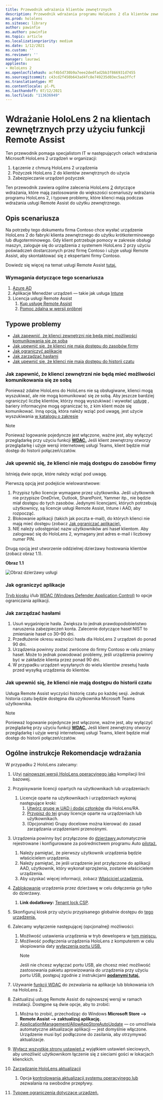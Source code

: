 ```yaml
---
title: Przewodnik wdrażania klientów zewnętrznych
description: Przewodnik wdrażania programu HoloLens 2 dla klientów zewnętrznych (na przykład z asystą zdalną)
ms.prod: hololens
ms.sitesec: library
author: pawinfie
ms.author: pawinfie
ms.topic: article
ms.localizationpriority: medium
ms.date: 1/12/2021
ms.custom: ''
ms.reviewer: ''
manager: laurawi
appliesto:
- HoloLens 2
ms.openlocfilehash: acf4b5d730b9a7eee2dedfad2bb3f866931d7455
ms.sourcegitcommit: c43cd2f450b643ad4fc8e749235d03ec5aa3ffcf
ms.translationtype: MT
ms.contentlocale: pl-PL
ms.lasthandoff: 07/12/2021
ms.locfileid: "113636949"
---
```

# <a name="deploying-hololens-2-to-external-clients-with-remote-assist"></a>Wdrażanie HoloLens 2 na klientach zewnętrznych przy użyciu funkcji Remote Assist

Ten przewodnik pomaga specjalistom IT w następujących celach wdrażania Microsoft HoloLens 2 urządzeń w organizacji:

1. Łączenie z chmurą HoloLens 2 urządzenia
1. Pożyczek HoloLens 2 do klientów zewnętrznych do użycia
1. Zabezpieczanie urządzeń pożyczek

Ten przewodnik zawiera ogólne zalecenia HoloLens [2](#general-deployment-recommendations-and-instructions) dotyczące wdrażania, które mają zastosowanie [](#common-concerns) do większości scenariuszy wdrażania programu HoloLens 2, i typowe problemy, które klienci mają podczas wdrażania usługi Remote Assist do użytku zewnętrznego.

## <a name="scenario-description"></a>Opis scenariusza

Na potrzeby tego dokumentu firma Contoso chce wysłać urządzenie HoloLens 2 do fabryki klienta zewnętrznego do użytku krótkoterminowego lub długoterminowego. Gdy klient potrzebuje pomocy w zakresie obsługi maszyn, zaloguje się do urządzenia z systemem HoloLens 2 przy użyciu poświadczeń dostarczonych przez firmę Contoso i użyje usługi Remote Assist, aby skontaktować się z ekspertami firmy Contoso.

Dowiedz się więcej na temat usługi Remote Assist [tutaj.](/hololens/hololens2-cloud-connected-overview#learn-about-remote-assist)

### <a name="requirements-for-this-scenario"></a>Wymagania dotyczące tego scenariusza

1. [Azure AD](/azure/active-directory/fundamentals/active-directory-whatis)
1. Aplikacje Menedżer urządzeń — takie jak usługa [Intune](/mem/intune/fundamentals/free-trial-sign-up)
1. Licencja usługi Remote Assist
    1. [Kup usługę Remote Assist](/dynamics365/mixed-reality/remote-assist/buy-remote-assist)
    1. [Pomoc zdalna w wersji próbnej](/dynamics365/mixed-reality/remote-assist/try-remote-assist)

## <a name="common-concerns"></a>Typowe problemy

- [Jak zapewnić, że klienci zewnętrzni nie będą mieć możliwości komunikowania się ze sobą](#how-to-ensure-that-external-clients-do-not-have-the-ability-to-communicate-with-one-another)
- [Jak upewnić się, że klienci nie mają dostępu do zasobów firmy](#how-to-ensure-that-clients-do-not-have-access-to-company-resources)
- [Jak ograniczyć aplikacje](#how-to-restrict-apps)
- [Jak zarządzać hasłami](#how-to-manage-passwords)
- [Jak upewnić się, że klienci nie mają dostępu do historii czatu](#how-to-ensure-that-clients-do-not-have-access-to-chat-history)

### <a name="how-to-ensure-that-external-clients-do-not-have-the-ability-to-communicate-with-one-another"></a>Jak zapewnić, że klienci zewnętrzni nie będą mieć możliwości komunikowania się ze sobą

Ponieważ zdalne HoloLens do HoloLens nie są obsługiwane, klienci mogą wyszukiwać, ale nie mogą komunikować się ze sobą. Aby jeszcze bardziej ograniczyć liczbę klientów, którzy mogą wyszukiwać i wywołać  [usługę](/microsoft-365/compliance/information-barriers) , bariery informacyjne mogą ograniczać to, z kim klient może się komunikować. Inną opcją, która należy wziąć pod uwagę, jest użycie wyszukiwania [w katalogu o zakresie](/MicrosoftTeams/teams-scoped-directory-search)

 > [!NOTE]
> Ponieważ logowanie pojedyncze jest włączone, ważne jest, aby wyłączyć przeglądarkę przy użyciu funkcji [**WDAC.**](/hololens/windows-defender-application-control-wdac) Jeśli klient zewnętrzny otworzy przeglądarkę i użyje wersji internetowej usługi Teams, klient będzie miał dostęp do historii połączeń/czatów.

### <a name="how-to-ensure-that-clients-do-not-have-access-to-company-resources"></a>Jak upewnić się, że klienci nie mają dostępu do zasobów firmy

Istnieją dwie opcje, które należy wziąć pod uwagę.

Pierwszą opcją jest podejście wielowarstwowe:

1. Przypisz tylko licencje wymagane przez użytkownika. Jeśli użytkownik nie przypisze OneDrive, Outlook, SharePoint, Yammer itp., nie będzie miał dostępu do tych zasobów. Jedynymi licencjami, których potrzebują użytkownicy, są licencje usługi Remote Assist, Intune i AAD, aby rozpocząć.
1. Blokowanie aplikacji (takich jak poczta e-mail), do których klienci nie mają mieć dostępu (zobacz [Jak ograniczać aplikacje).](#how-to-restrict-apps)
1. NIE należy udostępniać nazw użytkowników ani haseł klientom. Aby zalogować się do HoloLens 2, wymagany jest adres e-mail i liczbowy numer PIN.

Drugą opcją jest utworzenie oddzielnej dzierżawy hostowania klientów (zobacz obraz 1.1).

**Obraz 1.1**

![Obraz dzierżawy usługi](./images/hololens-service-tenant-image.png)

### <a name="how-to-restrict-apps"></a>Jak ograniczyć aplikacje

[Tryb kiosku](/hololens/hololens-kiosk) i/lub [WDAC (Windows Defender Application Control)](/hololens/windows-defender-application-control-wdac) to opcje ograniczania aplikacji.

### <a name="how-to-manage-passwords"></a>Jak zarządzać hasłami

1. Usuń wygaśnięcie hasła. Zwiększa to jednak prawdopodobieństwo naruszenia zabezpieczeń konta. Zalecenie dotyczące haseł NIST to zmienianie haseł co 30–90 dni.
1. Przedłużenie okresu ważności hasła dla HoloLens 2 urządzeń do ponad 90 dni.
1. Urządzenia powinny zostać zwrócone do firmy Contoso w celu zmiany haseł. Może to jednak powodować problemy, jeśli urządzenia powinny być w zakładzie klienta przez ponad 90 dni.  
1. W przypadku urządzeń wysyłanych do wielu klientów zresetuj hasła przed wysyłką urządzenia do klientów.

### <a name="how-to-ensure-that-clients-do-not-have-access-to-chat-history"></a>Jak upewnić się, że klienci nie mają dostępu do historii czatu

Usługa Remote Assist wyczyści historię czatu po każdej sesji. Jednak historia czatu będzie dostępna dla użytkownika Microsoft Teams użytkownika.

> [!NOTE]
> Ponieważ logowanie pojedyncze jest włączone, ważne jest, aby wyłączyć przeglądarkę przy użyciu funkcji [**WDAC.**](/hololens/windows-defender-application-control-wdac) Jeśli klient zewnętrzny otworzy przeglądarkę i użyje wersji internetowej usługi Teams, klient będzie miał dostęp do historii połączeń/czatów.

## <a name="general-deployment-recommendations-and-instructions"></a>Ogólne instrukcje Rekomendacje wdrażania

W przypadku 2 HoloLens zalecamy:

1. Użyj [najnowszej wersji HoloLens operacyjnego jako](https://aka.ms/hololens2download) kompilacji linii bazowej.
1. Przypisywanie licencji opartych na użytkownikach lub urządzeniach:
    1. Licencje oparte na użytkownikach i urządzeniach wykonaj następujące kroki:
        1. [Utwórz grupę w UAD i dodaj członków](/azure/active-directory/fundamentals/active-directory-groups-create-azure-portal#create-a-basic-group-and-add-members) dla HoloLens/RA.
        1. [Przypisz do tej](/azure/active-directory/enterprise-users/licensing-groups-assign#:~:text=In%20this%20article%201%20Assign%20the%20required%20licenses,3%20Check%20for%20license%20problems%20and%20resolve%20them) grupy licencje oparte na urządzeniach lub użytkownikach.
        1. (Opcjonalnie) Grupy docelowe można kierować do zasad zarządzania urządzeniami przenośnymi.

1. Urządzenia powinny być przyłączone do [dzierżawy,](/hololens/hololens-enroll-mdm#auto-enrollment-in-mdm)automatycznie rejestrowane i konfigurowane za pośrednictwem programu Auto [pilotaż.](/hololens/hololens2-autopilot)
    1. Należy pamiętać, że pierwszy użytkownik urządzenia będzie właścicielem urządzenia.
    1. Należy pamiętać, że jeśli urządzenie jest przyłączone do aplikacji AAD, użytkownik, który wykonał sprzężenia, zostanie właścicielem urządzenia.
    1. Aby uzyskać więcej informacji, zobacz [Właściciel urządzenia.](/hololens/security-adminless-os#device-owner)
1. [Zablokowanie](/hololens/hololens-release-notes#tenantlockdown-csp-and-autopilot) urządzenia przez dzierżawę w celu dołączenia go tylko do dzierżawy.
    1. **Link dodatkowy:** [Tenant lock CSP](/windows/client-management/mdm/tenantlockdown-csp).
1. Skonfiguruj kiosk przy użyciu przypisanego globalnie dostępu do [tego urządzenia.](/hololens/hololens-global-assigned-access-kiosk)
1. Zalecamy wyłączenie następującej (opcjonalnej) możliwości:
    1. Możliwość ustawienia urządzenia w tryb dewelopera w [tym miejscu.](/windows/client-management/mdm/policy-csp-applicationmanagement#applicationmanagement-allowdeveloperunlock)
    1. Możliwość podłączenia urządzenia HoloLens z komputerem w celu skopiowania daty [wyłączenia portu USB.](/windows/client-management/mdm/policy-csp-connectivity#connectivity-allowusbconnection)
       > [!NOTE]
        > Jeśli nie chcesz wyłączać portu USB, ale chcesz mieć możliwość zastosowania pakietu aprowizowania do urządzenia przy użyciu portu USB, postępuj zgodnie z instrukcjami [**podanymi tutaj.**](/windows/client-management/mdm/policy-csp-security#security-allowaddprovisioningpackage)

1. Używanie [funkcji WDAC](/hololens/windows-defender-application-control-wdac) do zezwalania na aplikacje lub blokowania ich na HoloLens 2.
1. Zaktualizuj usługę Remote Assist do najnowszej wersji w ramach instalacji. Dostępne są dwie opcje, aby to zrobić:
    1. Można to zrobić, przechodząc do Windows **Microsoft Store --> Remote Assist --> zaktualizuj aplikację.**
    1. [ApplicationManagement/AllowAppStoreAutoUpdate](/windows/client-management/mdm/policy-csp-applicationmanagement#applicationmanagement-allowappstoreautoupdate) — co umożliwia automatyczne aktualizacje aplikacji — jest domyślnie włączone. Urządzenie musi być podłączone do zasilania, aby otrzymywać aktualizacje.
1. [Wyłącz wszystkie strony ustawień z](/hololens/settings-uri-list) wyjątkiem ustawień sieciowych, aby umożliwić użytkownikom łączenie się z sieciami gości w lokacjach klienckich.
1. [Zarządzanie HoloLens aktualizacji](/hololens/hololens-updates)
    1. Opcja [kontrolowania aktualizacji systemu operacyjnego lub](/mem/intune/protect/windows-update-for-business-configure#create-and-assign-update-rings) zezwalania na swobodne przepływy.
1. [Typowe ograniczenia dotyczące urządzeń.](/hololens/hololens-common-device-restrictions)
